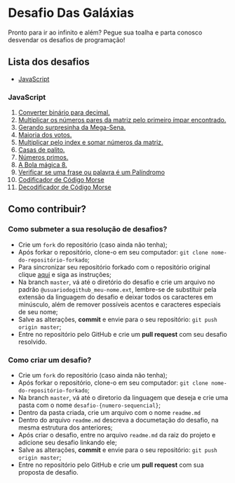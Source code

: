 # Desafio Das Galáxias

Pronto para ir ao infinito e além? Pegue sua toalha e parta conosco desvendar os desafios de programação!

## Lista dos desafios

- [JavaScript](#javascript)

### JavaScript

1. [Converter binário para decimal.](https://github.com/bildvitta/desafio-das-galaxias/tree/master/javascript/desafio-01)
2. [Multiplicar os números pares da matriz pelo primeiro ímpar encontrado.](https://github.com/bildvitta/desafio-das-galaxias/tree/master/javascript/desafio-02)
3. [Gerando surpresinha da Mega-Sena.](https://github.com/bildvitta/desafio-das-galaxias/tree/master/javascript/desafio-03)
4. [Maioria dos votos.](https://github.com/bildvitta/desafio-das-galaxias/tree/master/javascript/desafio-04)
5. [Multiplicar pelo index e somar números da matriz.](https://github.com/bildvitta/desafio-das-galaxias/tree/master/javascript/desafio-05)
6. [Casas de palito.](https://github.com/bildvitta/desafio-das-galaxias/tree/master/javascript/desafio-06)
7. [Números primos.](https://github.com/bildvitta/desafio-das-galaxias/tree/master/javascript/desafio-07)
8. [A Bola mágica 8.](https://github.com/bildvitta/desafio-das-galaxias/tree/master/javascript/desafio-08)
9. [Verificar se uma frase ou palavra é um Palíndromo](https://github.com/bildvitta/desafio-das-galaxias/tree/master/javascript/desafio-09)
10. [Codificador de Código Morse](https://github.com/bildvitta/desafio-das-galaxias/tree/master/javascript/desafio-10)
11. [Decodificador de Código Morse](https://github.com/bildvitta/desafio-das-galaxias/tree/master/javascript/desafio-11)

## Como contribuir?

### Como submeter a sua resolução de desafios?

- Crie um `fork` do repositório (caso ainda não tenha);
- Após forkar o repositório, clone-o em seu computador: `git clone nome-do-repositório-forkado`;
- Para sincronizar seu repositório forkado com o repositório original clique [aqui](https://medium.com/@topspinj/how-to-git-rebase-into-a-forked-repo-c9f05e821c8a) e siga as instruções;
- Na branch `master`, vá até o diretório do desafio e crie um arquivo no padrão `@usuariodogithub_meu-nome.ext`, lembre-se de substituir pela extensão da linguagem do desafio e deixar todos os caracteres em minúsculo, além de remover possíveis acentos e caracteres especiais de seu nome;
- Salve as alterações, **commit** e envie para o seu repositório: `git push origin master`;
- Entre no repositório pelo GitHub e crie um **pull request** com seu desafio resolvido.

### Como criar um desafio?

- Crie um `fork` do repositório (caso ainda não tenha);
- Após forkar o repositório, clone-o em seu computador: `git clone nome-do-repositório-forkado`;
- Na branch `master`, vá até o diretorio da linguagem que deseja e crie uma pasta com o nome `desafio-{numero-sequencial}`;
- Dentro da pasta criada, crie um arquivo com o nome `readme.md`
- Dentro do arquivo `readme.md` descreva a documetação do desafio, na mesma estrutura dos anteriores;
- Após criar o desafio, entre no arquivo `readme.md` da raiz do projeto e adicione seu desafio linkando ele;
- Salve as alterações, **commit** e envie para o seu repositório: `git push origin master`;
- Entre no repositório pelo GitHub e crie um **pull request** com sua proposta de desafio.
